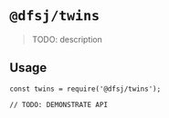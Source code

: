# `@dfsj/twins`

> TODO: description

## Usage

```
const twins = require('@dfsj/twins');

// TODO: DEMONSTRATE API
```
 
